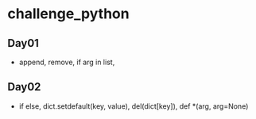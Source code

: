# challenge_python 

## Day01

- append, remove, if arg in list, 

## Day02

- if else, dict.setdefault(key, value), del(dict[key]), def *(arg, arg=None) 
